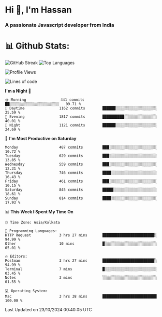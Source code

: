 # Hi 👋, I'm Hassan
### A passionate Javascript developer from India


# 📊 Github Stats:
![GitHub Streak](https://github-readme-streak-stats.herokuapp.com/?user=codeblooded47&theme=dracula&hide_border=false)
![Top Languages](https://github-readme-stats.vercel.app/api/top-langs/?username=codeblooded47&layout=compact&theme=dracula)



<!--START_SECTION:waka-->
![Profile Views](http://img.shields.io/badge/Profile%20Views-0-blue)

![Lines of code](https://img.shields.io/badge/From%20Hello%20World%20I%27ve%20Written-23.6%20million%20lines%20of%20code-blue)

**I'm a Night 🦉** 

```text
🌞 Morning                441 commits         ██░░░░░░░░░░░░░░░░░░░░░░░   09.71 % 
🌆 Daytime                1162 commits        ██████░░░░░░░░░░░░░░░░░░░   25.59 % 
🌃 Evening                1817 commits        ██████████░░░░░░░░░░░░░░░   40.01 % 
🌙 Night                  1121 commits        ██████░░░░░░░░░░░░░░░░░░░   24.69 % 
```
📅 **I'm Most Productive on Saturday** 

```text
Monday                   487 commits         ███░░░░░░░░░░░░░░░░░░░░░░   10.72 % 
Tuesday                  629 commits         ███░░░░░░░░░░░░░░░░░░░░░░   13.85 % 
Wednesday                559 commits         ███░░░░░░░░░░░░░░░░░░░░░░   12.31 % 
Thursday                 746 commits         ████░░░░░░░░░░░░░░░░░░░░░   16.43 % 
Friday                   461 commits         ███░░░░░░░░░░░░░░░░░░░░░░   10.15 % 
Saturday                 845 commits         █████░░░░░░░░░░░░░░░░░░░░   18.61 % 
Sunday                   814 commits         ████░░░░░░░░░░░░░░░░░░░░░   17.93 % 
```


📊 **This Week I Spent My Time On** 

```text
🕑︎ Time Zone: Asia/Kolkata

💬 Programming Languages: 
HTTP Request             3 hrs 27 mins       ████████████████████████░   94.99 % 
Other                    10 mins             █░░░░░░░░░░░░░░░░░░░░░░░░   05.01 % 

🔥 Editors: 
Postman                  3 hrs 27 mins       ████████████████████████░   94.99 % 
Terminal                 7 mins              █░░░░░░░░░░░░░░░░░░░░░░░░   03.45 % 
Notes                    3 mins              ░░░░░░░░░░░░░░░░░░░░░░░░░   01.55 % 

💻 Operating System: 
Mac                      3 hrs 38 mins       █████████████████████████   100.00 % 
```


 Last Updated on 23/10/2024 00:40:05 UTC
<!--END_SECTION:waka-->

